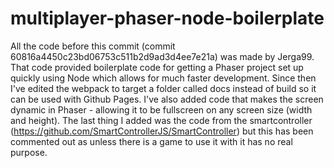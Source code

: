 # multiplayer-phaser-node-boilerplate

All the code before this commit (commit 60816a4450c23bd06753c511b2d9ad3d4ee7e21a) was made by Jerga99. That code provided boilerplate code for getting a Phaser project set up quickly using Node which allows for much faster development. Since then I've edited the webpack to target a folder called docs instead of build so it can be used with Github Pages. I've also added code that makes the screen dynamic in Phaser - allowing it to be fullscreen on any screen size (width and height). The last thing I added was the code from the smartcontroller (https://github.com/SmartControllerJS/SmartController) but this has been commented out as unless there is a game to use it with it has no real purpose.

